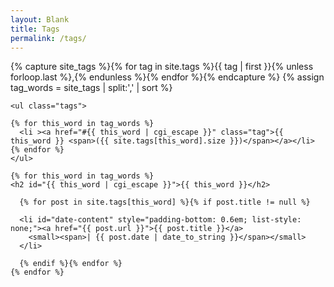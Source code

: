 ```yaml
---
layout: Blank
title: Tags
permalink: /tags/
---
```

<div>
  <main>
  {% capture site_tags %}{% for tag in site.tags %}{{ tag | first }}{% unless forloop.last %},{% endunless %}{% endfor %}{% endcapture %}
  {% assign tag_words = site_tags | split:',' | sort %}

    <ul class="tags">
  <!--  cycles through tag list and creates header row of all tags used in site with accompanying per-tag counts...-->
    {% for this_word in tag_words %}
      <li ><a href="#{{ this_word | cgi_escape }}" class="tag">{{ this_word }} <span>({{ site.tags[this_word].size }})</span></a></li>
    {% endfor %}
    </ul>
  <!--cycles through tag list and creates subheader for each tag name...-->
    {% for this_word in tag_words %}
    <h2 id="{{ this_word | cgi_escape }}">{{ this_word }}</h2>
  <!--  lists all posts corresponding to specific tag...-->
      {% for post in site.tags[this_word] %}{% if post.title != null %}

      <li id="date-content" style="padding-bottom: 0.6em; list-style: none;"><a href="{{ post.url }}">{{ post.title }}</a>
        <small><span>| {{ post.date | date_to_string }}</span></small>
      </li>

      {% endif %}{% endfor %}
    {% endfor %}
</main>
</div>
